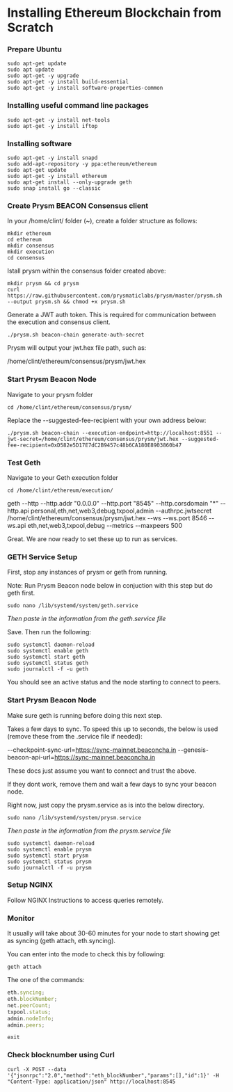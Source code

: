 # Installing Ethereum Blockchain from Scratch

### Prepare Ubuntu

```shell
sudo apt-get update
sudo apt update
sudo apt-get -y upgrade
sudo apt-get -y install build-essential
sudo apt-get -y install software-properties-common
```

### Installing useful command line packages

```shell
sudo apt-get -y install net-tools
sudo apt-get -y install iftop
```

### Installing software

```shell
sudo apt-get -y install snapd
sudo add-apt-repository -y ppa:ethereum/ethereum
sudo apt-get update
sudo apt-get -y install ethereum
sudo apt-get install --only-upgrade geth
sudo snap install go --classic
```

### Create Prysm BEACON Consensus client

In your /home/clint/ folder (~), create a folder structure as follows:

```shell /home/clint/
mkdir ethereum
cd ethereum
mkdir consensus
mkdir execution
cd consensus
```

Istall prysm within the consensus folder created above:

```shell /home/clint/ethereum/consensus/
mkdir prysm && cd prysm
curl https://raw.githubusercontent.com/prysmaticlabs/prysm/master/prysm.sh --output prysm.sh && chmod +x prysm.sh
```

Generate a JWT auth token. This is required for communication between the execution and consensus client.

```shell
./prysm.sh beacon-chain generate-auth-secret
```

Prysm will output your jwt.hex file path, such as:

/home/clint/ethereum/consensus/prysm/jwt.hex

### Start Prysm Beacon Node

Navigate to your prysm folder

```shell
cd /home/clint/ethereum/consensus/prysm/
```

Replace the --suggested-fee-recipient with your own address below:

```shell /home/clint/ethereum/consensus/prysm/
./prysm.sh beacon-chain --execution-endpoint=http://localhost:8551 --jwt-secret=/home/clint/ethereum/consensus/prysm/jwt.hex --suggested-fee-recipient=0xD582e5D17E7dC2B9457c48b6CA180E8903860b47
```

### Test Geth

Navigate to your Geth execution folder

```shell
cd /home/clint/ethereum/execution/
```

geth --http --http.addr "0.0.0.0" --http.port "8545" --http.corsdomain "\*" --http.api personal,eth,net,web3,debug,txpool,admin --authrpc.jwtsecret /home/clint/ethereum/consensus/prysm/jwt.hex --ws --ws.port 8546 --ws.api eth,net,web3,txpool,debug --metrics --maxpeers 500

Great. We are now ready to set these up to run as services.

### GETH Service Setup

First, stop any instances of prysm or geth from running.

Note: Run Prysm Beacon node below in conjuction with this step but do geth first.

```shell
sudo nano /lib/systemd/system/geth.service
```

<i>Then paste in the information from the geth.service file</i>

Save. Then run the following:

```shell
sudo systemctl daemon-reload
sudo systemctl enable geth
sudo systemctl start geth
sudo systemctl status geth
sudo journalctl -f -u geth
```

You should see an active status and the node starting to connect to peers.

### Start Prysm Beacon Node

Make sure geth is running before doing this next step.

Takes a few days to sync. To speed this up to seconds, the below is used (remove these from the .service file if needed):

--checkpoint-sync-url=https://sync-mainnet.beaconcha.in --genesis-beacon-api-url=https://sync-mainnet.beaconcha.in

These docs just assume you want to connect and trust the above.

If they dont work, remove them and wait a few days to sync your beacon node.

Right now, just copy the prysm.service as is into the below directory.

```shell
sudo nano /lib/systemd/system/prysm.service
```

<i>Then paste in the information from the prysm.service file</i>

```shell
sudo systemctl daemon-reload
sudo systemctl enable prysm
sudo systemctl start prysm
sudo systemctl status prysm
sudo journalctl -f -u prysm
```

### Setup NGINX

Follow NGINX Instructions to access queries remotely.

### Monitor

It usually will take about 30-60 minutes for your node to start showing get as syncing (geth attach, eth.syncing).

You can enter into the mode to check this by following:

```shell
geth attach
```

The one of the commands:

```javascript
eth.syncing;
eth.blockNumber;
net.peerCount;
txpool.status;
admin.nodeInfo;
admin.peers;
```

```shell
exit
```

### Check blocknumber using Curl

```shell
curl -X POST --data '{"jsonrpc":"2.0","method":"eth_blockNumber","params":[],"id":1}' -H "Content-Type: application/json" http://localhost:8545
```
